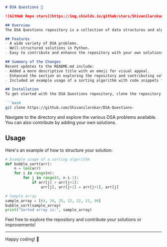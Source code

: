 ```markdown
# DSA Questions 📖

![GitHub Repo stars](https://img.shields.io/github/stars/Shivanilarokar/DSA-Questions-) ![GitHub forks](https://img.shields.io/github/forks/Shivanilarokar/DSA-Questions-) ![GitHub issues](https://img.shields.io/github/issues/Shivanilarokar/DSA-Questions-)

## Overview
The DSA Questions repository is a collection of data structures and algorithms problems designed to help you improve your coding skills. It serves as a valuable resource for both beginners and experienced developers looking to practice their problem-solving abilities.

## Features
- A wide variety of DSA problems.
- Well-structured solutions in Python.
- Easy to contribute and enhance the repository with your own solutions.

## Summary of the Changes
Recent updates to the README.md include:
- Added a more descriptive title with an emoji for visual appeal.
- Enhanced the section on exploring the repository and contributing solutions.
- Included an example usage of a sorting algorithm with code snippets for clarity.

## Installation
To get started with the DSA Questions repository, clone the repository to your local machine:

```bash
git clone https://github.com/Shivanilarokar/DSA-Questions-
```

Navigate to the directory and explore the various DSA problems available. You can also contribute by adding your own solutions.

## Usage
Here's an example of how to structure your solution:

```python
# Example usage of a sorting algorithm
def bubble_sort(arr):
    n = len(arr)
    for i in range(n):
        for j in range(0, n-i-1):
            if arr[j] > arr[j+1]:
                arr[j], arr[j+1] = arr[j+1], arr[j]

# Sample array
sample_array = [64, 34, 25, 12, 22, 11, 90]
bubble_sort(sample_array)
print("Sorted array is:", sample_array)
```

Feel free to explore the repository and contribute your solutions or improvements!

---

Happy coding! 🎉
```